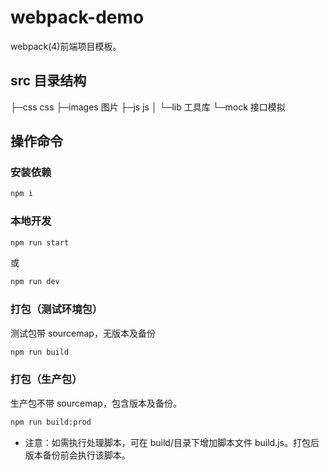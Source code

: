 # webpack-demo

webpack(4)前端项目模板。

## src 目录结构

├─css css
├─images 图片
├─js js
│ └─lib 工具库
└─mock 接口模拟

## 操作命令

### 安装依赖

```sh
npm i
```

### 本地开发

```sh
npm run start
```

或

```sh
npm run dev
```

### 打包（测试环境包）

测试包带 sourcemap，无版本及备份

```sh
npm run build
```

### 打包（生产包）

生产包不带 sourcemap，包含版本及备份。

```sh
npm run build:prod
```

- 注意：如需执行处理脚本，可在 build/目录下增加脚本文件 build.js。打包后版本备份前会执行该脚本。
